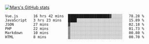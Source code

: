 [![Mars's GitHub stats](https://github-readme-stats.vercel.app/api?username=unbrain)](https://github.com/unbrain/github-readme-stats)

<!--START_SECTION:waka-->

```text
Vue.js       16 hrs 42 mins  ███████████████████▓░░░░░   78.28 %
JavaScript   3 hrs 23 mins   ████░░░░░░░░░░░░░░░░░░░░░   15.89 %
JSON         27 mins         ▓░░░░░░░░░░░░░░░░░░░░░░░░   02.18 %
PHP          22 mins         ▒░░░░░░░░░░░░░░░░░░░░░░░░   01.73 %
Markdown     10 mins         ▒░░░░░░░░░░░░░░░░░░░░░░░░   00.80 %
HTML         8 mins          ▒░░░░░░░░░░░░░░░░░░░░░░░░   00.70 %
```

<!--END_SECTION:waka-->
